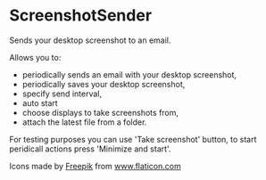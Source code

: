 # ScreenshotSender
Sends your desktop screenshot to an email.

Allows you to:
- periodically sends an email with your desktop screenshot,
- periodically saves your desktop screenshot,
- specify send interval,
- auto start
- choose displays to take screenshots from,
- attach the latest file from a folder.

For testing purposes you can use 'Take screenshot' button, to start peridicall actions press 'Minimize and start'.


Icons made by <a href="https://www.freepik.com/" title="Freepik">Freepik</a> from <a href="https://www.flaticon.com/" 			    title="Flaticon">www.flaticon.com</a>
